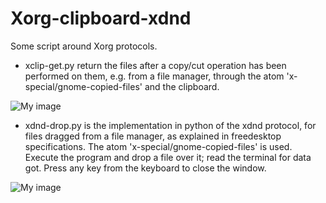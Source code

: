 # Xorg-clipboard-xdnd
Some script around Xorg protocols.

- xclip-get.py return the files after a copy/cut operation has been performed on them, e.g. from a file manager, through the atom 'x-special/gnome-copied-files' and the clipboard.

![My image](https://github.com/frank038/Xorg-clipboard-xdnd/blob/main/xclip-get-screenshot.png)


- xdnd-drop.py is the implementation in python of the xdnd protocol, for files dragged from a file manager, as explained in freedesktop specifications. The atom 'x-special/gnome-copied-files' is used. Execute the program and drop a file over it; read the terminal for data got. Press any key from the keyboard to close the window.

![My image](https://github.com/frank038/Xorg-clipboard-xdnd/blob/main/xdnd-drop-screenshot.png)
